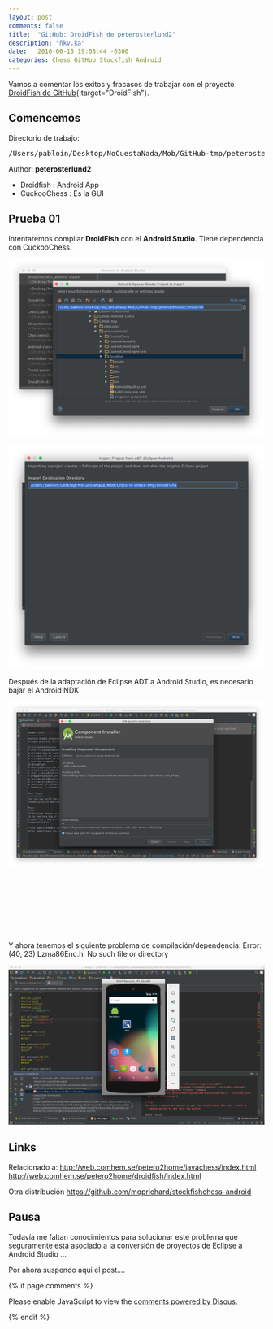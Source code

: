 ```yaml
---
layout: post
comments: false
title:  "GitHub: DroidFish de peterosterlund2"
description: "ñkv.ka"
date:   2016-06-15 19:08:44 -0300
categories: Chess GitHub Stockfish Android
---
```

Vamos a comentar los exitos y fracasos de trabajar con el proyecto [DroidFish de GitHub][DroidFish-GitHub]{:target="DroidFish"}.

## Comencemos

Directorio de trabajo:

<pre>
/Users/pabloin/Desktop/NoCuestaNada/Mob/GitHub-tmp/peterosterlund2
</pre>

Author: **peterosterlund2**

-  Droidfish   : Android App
-  CuckooChess : Es la GUI



## Prueba 01

Intentaremos compilar **DroidFish** con el **Android Studio**.
Tiene dependencia con CuckooChess.

![importacion paso1 screenshot](/assets/post_001_droidfish00000.png)


![importacion paso2 screenshot](/assets/post_001_droidfish00001.png)

Después de la adaptación de Eclipse ADT a Android Studio, es necesario bajar el Android NDK

![importacion paso2 screenshot](/assets/post_001_droidfish00002.png)


<br />
<div style="text-align: center;">
<script async="" src="https://pagead2.googlesyndication.com/pagead/js/adsbygoogle.js"></script>
<!-- probarnocuestanada_468x60_creado_20150520 -->
<br />
<ins class="adsbygoogle" data-ad-client="ca-pub-4671718819110940" data-ad-slot="5798260795" style="display: inline-block; height: 60px; width: 468px;"></ins><script>
(adsbygoogle = window.adsbygoogle || []).push({});
</script>
</div>
<br />


Y ahora tenemos el siguiente problema de compilación/dependencia:
Error:(40, 23) Lzma86Enc.h: No such file or directory

![importacion paso2 screenshot](/assets/post_001_droidfish00003.png)

## Links

Relacionado a:
http://web.comhem.se/petero2home/javachess/index.html
http://web.comhem.se/petero2home/droidfish/index.html

Otra distribución
https://github.com/mqprichard/stockfishchess-android

[DroidFish-GitHub]:               https://github.com/peterosterlund2/droidfish
[stockfishchess-android-GitHub]:  https://github.com/mqprichard/stockfishchess-android


## Pausa

Todavía me faltan conocimientos para solucionar este problema
que seguramente está asociado a la conversión de proyectos
de Eclipse a Android Studio ...

Por ahora suspendo aqui el post....


{% if page.comments %}

<div id="disqus_thread"></div>
<script>

    /**
     *  RECOMMENDED CONFIGURATION VARIABLES: EDIT AND UNCOMMENT THE SECTION BELOW TO INSERT DYNAMIC VALUES FROM YOUR PLATFORM OR CMS.
     *  LEARN WHY DEFINING THESE VARIABLES IS IMPORTANT: https://disqus.com/admin/universalcode/#configuration-variables
     */

    var disqus_config = function () {
        this.page.url = pabloezequiel.github.io;  // Replace PAGE_URL with your page's canonical URL variable
        this.page.identifier = "PabloEze";          // Replace PAGE_IDENTIFIER with your page's unique identifier variable
    };


    (function() {  // REQUIRED CONFIGURATION VARIABLE: EDIT THE SHORTNAME BELOW
        var d = document, s = d.createElement('script');

        s.src = '//PabloEze.disqus.com/embed.js';  // IMPORTANT: Replace EXAMPLE with your forum shortname!

        s.setAttribute('data-timestamp', +new Date());
        (d.head || d.body).appendChild(s);
    })();
</script>
<noscript>Please enable JavaScript to view the <a href="https://disqus.com/?ref_noscript" rel="nofollow">comments powered by Disqus.</a></noscript>


{% endif %}
